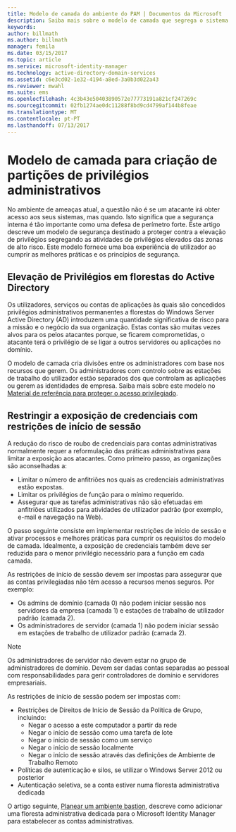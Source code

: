 ```yaml
---
title: Modelo de camada do ambiente do PAM | Documentos da Microsoft
description: Saiba mais sobre o modelo de camada que segrega o sistema com base na vulnerabilidade a riscos.
keywords: 
author: billmath
ms.author: billmath
manager: femila
ms.date: 03/15/2017
ms.topic: article
ms.service: microsoft-identity-manager
ms.technology: active-directory-domain-services
ms.assetid: c6e3cd02-1e32-4194-a8ed-3a0b3d022a43
ms.reviewer: mwahl
ms.suite: ems
ms.openlocfilehash: 4c3b43e50403890572e77773191a821cf247269c
ms.sourcegitcommit: 02fb1274ae0dc11288f8bd9cd4799af144b8feae
ms.translationtype: MT
ms.contentlocale: pt-PT
ms.lasthandoff: 07/13/2017
---
```

# Modelo de camada para criação de partições de privilégios administrativos
<a id="tier-model-for-partitioning-administrative-privileges" class="xliff"></a>

No ambiente de ameaças atual, a questão não é se um atacante irá obter acesso aos seus sistemas, mas quando. Isto significa que a segurança interna é tão importante como uma defesa de perímetro forte. Este artigo descreve um modelo de segurança destinado a proteger contra a elevação de privilégios segregando as atividades de privilégios elevados das zonas de alto risco. Este modelo fornece uma boa experiência de utilizador ao cumprir as melhores práticas e os princípios de segurança.

## Elevação de Privilégios em florestas do Active Directory
<a id="elevation-of-privilege-in-active-directory-forests" class="xliff"></a>

Os utilizadores, serviços ou contas de aplicações às quais são concedidos privilégios administrativos permanentes a florestas do Windows Server Active Directory (AD) introduzem uma quantidade significativa de risco para a missão e o negócio da sua organização. Estas contas são muitas vezes alvos para os pelos atacantes porque, se ficarem comprometidas, o atacante terá o privilégio de se ligar a outros servidores ou aplicações no domínio.

O modelo de camada cria divisões entre os administradores com base nos recursos que gerem. Os administradores com controlo sobre as estações de trabalho do utilizador estão separados dos que controlam as aplicações ou gerem as identidades de empresa. Saiba mais sobre este modelo no [Material de referência para proteger o acesso privilegiado](http://aka.ms/tiermodel).

## Restringir a exposição de credenciais com restrições de início de sessão
<a id="restricting-credential-exposure-with-logon-restrictions" class="xliff"></a>

A redução do risco de roubo de credenciais para contas administrativas normalmente requer a reformulação das práticas administrativas para limitar a exposição aos atacantes. Como primeiro passo, as organizações são aconselhadas a:

- Limitar o número de anfitriões nos quais as credenciais administrativas estão expostas.
- Limitar os privilégios de função para o mínimo requerido.
- Assegurar que as tarefas administrativas não são efetuadas em anfitriões utilizados para atividades de utilizador padrão (por exemplo, e-mail e navegação na Web).

O passo seguinte consiste em implementar restrições de início de sessão e ativar processos e melhores práticas para cumprir os requisitos do modelo de camada. Idealmente, a exposição de credenciais também deve ser reduzida para o menor privilégio necessário para a função em cada camada.

As restrições de início de sessão devem ser impostas para assegurar que as contas privilegiadas não têm acesso a recursos menos seguros. Por exemplo:

- Os admins de domínio (camada 0) não podem iniciar sessão nos servidores da empresa (camada 1) e estações de trabalho de utilizador padrão (camada 2).
- Os administradores de servidor (camada 1) não podem iniciar sessão em estações de trabalho de utilizador padrão (camada 2).

>[!NOTE]
> Os administradores de servidor não devem estar no grupo de administradores de domínio. Devem ser dadas contas separadas ao pessoal com responsabilidades para gerir controladores de domínio e servidores empresariais.

As restrições de início de sessão podem ser impostas com:

- Restrições de Direitos de Início de Sessão da Política de Grupo, incluindo:  
    - Negar o acesso a este computador a partir da rede  
    - Negar o início de sessão como uma tarefa de lote  
    - Negar o início de sessão como um serviço  
    - Negar o início de sessão localmente  
    - Negar o início de sessão através das definições de Ambiente de Trabalho Remoto  
- Políticas de autenticação e silos, se utilizar o Windows Server 2012 ou posterior
- Autenticação seletiva, se a conta estiver numa floresta administrativa dedicada

O artigo seguinte, [Planear um ambiente bastion](planning-bastion-environment.md), descreve como adicionar uma floresta administrativa dedicada para o Microsoft Identity Manager para estabelecer as contas administrativas.
